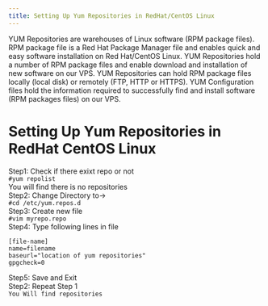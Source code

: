 ```yaml
---
title: Setting Up Yum Repositories in RedHat/CentOS Linux
---
```

<div class="para">YUM Repositories are warehouses of Linux software (RPM package files). 
RPM package file is a Red Hat Package Manager file and enables quick and easy software installation on Red Hat/CentOS Linux.
YUM Repositories hold a number of RPM package files and enable download and installation of new software on our VPS.
YUM Repositories can hold RPM package files locally (local disk) or remotely (FTP, HTTP or HTTPS). 
YUM Configuration files hold the information required to successfully find and install software (RPM packages files) on our VPS.
</div>

# Setting Up Yum Repositories in RedHat CentOS Linux
Step1: Check if there exixt repo or not<br>
```#yum repolist```
<br>You will find there is no repositories<br>
Step2: Change Directory to-><br>
```#cd /etc/yum.repos.d```
<br>Step3: Create new file<br>
```#vim myrepo.repo```
<br>Step4: Type following lines in file<br>
```
[file-name]
name=filename
baseurl="location of yum repositories"
gpgcheck=0
```
Step5: Save and Exit<br>
Step2: Repeat Step 1<br>
```You Will find repositories```
